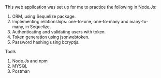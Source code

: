 This web application was set up for me to practice the following in Node.Js:
1. ORM, using Sequelize package.
2. Implementing relationships: one-to-one, one-to-many and many-to-many, in Sequelize.
3. Authenticating and validating users with token.
4. Token generation using jsonwebtoken.
5. Password hashing using bcryptjs. 

Tools
1. Node.Js and npm
2. MYSQL
3. Postman

